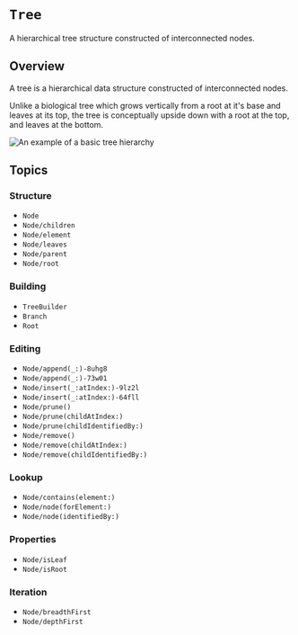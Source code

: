 # ``Tree``

A hierarchical tree structure constructed of interconnected nodes.

## Overview

A tree is a hierarchical data structure constructed of interconnected nodes.

Unlike a biological tree which grows vertically from a root at it's base and
leaves at its top, the tree is conceptually upside down with a root at the top,
and leaves at the bottom.

![An example of a basic tree hierarchy](tree.png)

## Topics

### Structure
- ``Node``
- ``Node/children``
- ``Node/element``
- ``Node/leaves``
- ``Node/parent``
- ``Node/root``

### Building
- ``TreeBuilder``
- ``Branch``
- ``Root``

### Editing
- ``Node/append(_:)-8uhg8``
- ``Node/append(_:)-73w01``
- ``Node/insert(_:atIndex:)-9lz2l``
- ``Node/insert(_:atIndex:)-64fll``
- ``Node/prune()``
- ``Node/prune(childAtIndex:)``
- ``Node/prune(childIdentifiedBy:)``
- ``Node/remove()``
- ``Node/remove(childAtIndex:)``
- ``Node/remove(childIdentifiedBy:)``

### Lookup
- ``Node/contains(element:)``
- ``Node/node(forElement:)``
- ``Node/node(identifiedBy:)``

### Properties
- ``Node/isLeaf``
- ``Node/isRoot``

### Iteration
- ``Node/breadthFirst``
- ``Node/depthFirst``
